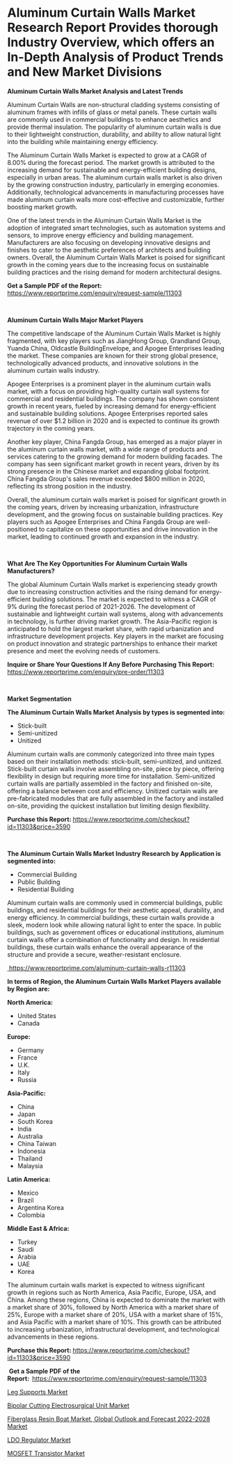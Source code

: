 <p><h1>Aluminum Curtain Walls Market Research Report Provides thorough Industry Overview, which offers an In-Depth Analysis of Product Trends and New Market Divisions</h1></p><p><strong>Aluminum Curtain Walls Market Analysis and Latest Trends</strong></p>
<p><p>Aluminum Curtain Walls are non-structural cladding systems consisting of aluminum frames with infills of glass or metal panels. These curtain walls are commonly used in commercial buildings to enhance aesthetics and provide thermal insulation. The popularity of aluminum curtain walls is due to their lightweight construction, durability, and ability to allow natural light into the building while maintaining energy efficiency.</p><p>The Aluminum Curtain Walls Market is expected to grow at a CAGR of 8.00% during the forecast period. The market growth is attributed to the increasing demand for sustainable and energy-efficient building designs, especially in urban areas. The aluminum curtain walls market is also driven by the growing construction industry, particularly in emerging economies. Additionally, technological advancements in manufacturing processes have made aluminum curtain walls more cost-effective and customizable, further boosting market growth.</p><p>One of the latest trends in the Aluminum Curtain Walls Market is the adoption of integrated smart technologies, such as automation systems and sensors, to improve energy efficiency and building management. Manufacturers are also focusing on developing innovative designs and finishes to cater to the aesthetic preferences of architects and building owners. Overall, the Aluminum Curtain Walls Market is poised for significant growth in the coming years due to the increasing focus on sustainable building practices and the rising demand for modern architectural designs.</p></p>
<p><strong>Get a Sample PDF of the Report:&nbsp;</strong> <a href="https://www.reportprime.com/enquiry/request-sample/11303">https://www.reportprime.com/enquiry/request-sample/11303</a></p>
<p>&nbsp;</p>
<p><strong>Aluminum Curtain Walls Major Market Players</strong></p>
<p><p>The competitive landscape of the Aluminum Curtain Walls Market is highly fragmented, with key players such as JiangHong Group, Grandland Group, Yuanda China, Oldcastle BuildingEnvelope, and Apogee Enterprises leading the market. These companies are known for their strong global presence, technologically advanced products, and innovative solutions in the aluminum curtain walls industry.</p><p>Apogee Enterprises is a prominent player in the aluminum curtain walls market, with a focus on providing high-quality curtain wall systems for commercial and residential buildings. The company has shown consistent growth in recent years, fueled by increasing demand for energy-efficient and sustainable building solutions. Apogee Enterprises reported sales revenue of over $1.2 billion in 2020 and is expected to continue its growth trajectory in the coming years.</p><p>Another key player, China Fangda Group, has emerged as a major player in the aluminum curtain walls market, with a wide range of products and services catering to the growing demand for modern building facades. The company has seen significant market growth in recent years, driven by its strong presence in the Chinese market and expanding global footprint. China Fangda Group's sales revenue exceeded $800 million in 2020, reflecting its strong position in the industry.</p><p>Overall, the aluminum curtain walls market is poised for significant growth in the coming years, driven by increasing urbanization, infrastructure development, and the growing focus on sustainable building practices. Key players such as Apogee Enterprises and China Fangda Group are well-positioned to capitalize on these opportunities and drive innovation in the market, leading to continued growth and expansion in the industry.</p></p>
<p>&nbsp;</p>
<p><strong>What Are The Key Opportunities For Aluminum Curtain Walls Manufacturers?</strong></p>
<p><p>The global Aluminum Curtain Walls market is experiencing steady growth due to increasing construction activities and the rising demand for energy-efficient building solutions. The market is expected to witness a CAGR of 9% during the forecast period of 2021-2026. The development of sustainable and lightweight curtain wall systems, along with advancements in technology, is further driving market growth. The Asia-Pacific region is anticipated to hold the largest market share, with rapid urbanization and infrastructure development projects. Key players in the market are focusing on product innovation and strategic partnerships to enhance their market presence and meet the evolving needs of customers.</p></p>
<p><strong>Inquire or Share Your Questions If Any Before Purchasing This Report:</strong> <a href="https://www.reportprime.com/enquiry/pre-order/11303">https://www.reportprime.com/enquiry/pre-order/11303</a></p>
<p>&nbsp;</p>
<p><strong>Market Segmentation</strong></p>
<p><strong>The Aluminum Curtain Walls Market Analysis by types is segmented into:</strong></p>
<p><ul><li>Stick-built</li><li>Semi-unitized</li><li>Unitized</li></ul></p>
<p><p>Aluminum curtain walls are commonly categorized into three main types based on their installation methods: stick-built, semi-unitized, and unitized. Stick-built curtain walls involve assembling on-site, piece by piece, offering flexibility in design but requiring more time for installation. Semi-unitized curtain walls are partially assembled in the factory and finished on-site, offering a balance between cost and efficiency. Unitized curtain walls are pre-fabricated modules that are fully assembled in the factory and installed on-site, providing the quickest installation but limiting design flexibility.</p></p>
<p><strong>Purchase this Report:&nbsp;</strong><a href="https://www.reportprime.com/checkout?id=11303&price=3590">https://www.reportprime.com/checkout?id=11303&price=3590</a></p>
<p>&nbsp;</p>
<p><strong>The Aluminum Curtain Walls Market Industry Research by Application is segmented into:</strong></p>
<p><ul><li>Commercial Building</li><li>Public Building</li><li>Residential Building</li></ul></p>
<p><p>Aluminum curtain walls are commonly used in commercial buildings, public buildings, and residential buildings for their aesthetic appeal, durability, and energy efficiency. In commercial buildings, these curtain walls provide a sleek, modern look while allowing natural light to enter the space. In public buildings, such as government offices or educational institutions, aluminum curtain walls offer a combination of functionality and design. In residential buildings, these curtain walls enhance the overall appearance of the structure and provide a secure, weather-resistant enclosure.</p></p>
<p><a href="https://www.reportprime.com/aluminum-curtain-walls-r11303">&nbsp;https://www.reportprime.com/aluminum-curtain-walls-r11303</a></p>
<p><strong>In terms of Region, the Aluminum Curtain Walls Market Players available by Region are:</strong></p>
<p>
    <p> <strong> North America: </strong>
        <ul>
            <li>United States</li>
            <li>Canada</li>
        </ul>
        </p> 
    <p> <strong> Europe: </strong>
        <ul>
            <li>Germany</li>
            <li>France</li>
            <li>U.K.</li>
            <li>Italy</li>
            <li>Russia</li>
        </ul>
        </p> 
    <p> <strong> Asia-Pacific: </strong>
        <ul>
            <li>China</li>
            <li>Japan</li>
            <li>South Korea</li>
            <li>India</li>
            <li>Australia</li>
            <li>China Taiwan</li>
            <li>Indonesia</li>
            <li>Thailand</li>
            <li>Malaysia</li>
        </ul>
        </p> 
    <p> <strong> Latin America: </strong>
        <ul>
            <li>Mexico</li>
            <li>Brazil</li>
            <li>Argentina Korea</li>
            <li>Colombia</li>
        </ul>
        </p> 
    <p> <strong> Middle East & Africa: </strong>
        <ul>
            <li>Turkey</li>
            <li>Saudi</li>
            <li>Arabia</li>
            <li>UAE</li>
            <li>Korea</li>
        </ul>
    </p>
    </p>
<p><p>The aluminum curtain walls market is expected to witness significant growth in regions such as North America, Asia Pacific, Europe, USA, and China. Among these regions, China is expected to dominate the market with a market share of 30%, followed by North America with a market share of 25%, Europe with a market share of 20%, USA with a market share of 15%, and Asia Pacific with a market share of 10%. This growth can be attributed to increasing urbanization, infrastructural development, and technological advancements in these regions.</p></p>
<p><strong>Purchase this Report: </strong><a href="https://www.reportprime.com/checkout?id=11303&price=3590">https://www.reportprime.com/checkout?id=11303&price=3590</a></p>
<p>&nbsp;<strong>Get a Sample PDF of the Report:&nbsp;&nbsp;</strong><a href="https://www.reportprime.com/enquiry/request-sample/11303">https://www.reportprime.com/enquiry/request-sample/11303</a></p>
<p><strong></strong></p>
<p><p><a href="https://medium.com/@peterm12562/leg-supports-market-size-growth-and-industry-analysis-by-market-segmentation-and-regional-3f6271871260">Leg Supports Market</a></p><p><a href="https://medium.com/@lauryframi644/bipolar-cutting-electrosurgical-unit-market-a-global-and-regional-analysis-2024-2031-957fe8764e27">Bipolar Cutting Electrosurgical Unit Market</a></p><p><a href="https://issuu.com/reportprime-2/docs/fiberglass-resin-boat-market-global_7746307b224dc3">Fiberglass Resin Boat Market, Global Outlook and Forecast 2022-2028 Market</a></p><p><a href="https://github.com/widyafarer/Market-Research-Report-List-1/blob/main/ldo-regulator-market.md">LDO Regulator Market</a></p><p><a href="https://github.com/sydneyHaley871/Market-Research-Report-List-1/blob/main/mosfet-transistor-market.md">MOSFET Transistor Market</a></p></p>